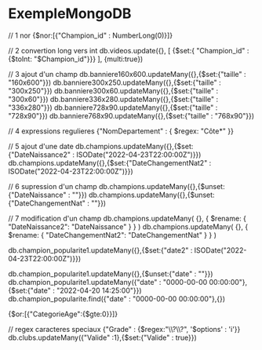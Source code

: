 # ExempleMongoDB

// 1 nor
{$nor:[{"Champion_id" : NumberLong(0)}]}

// 2 convertion long vers int 
db.videos.update({}, [ {$set:{ "Champion_id" : {$toInt: "$Champion_id"}}} ], {multi:true})

// 3 ajout d'un champ
db.banniere160x600.updateMany({},{$set:{"taille" : "160x600"}})
db.banniere300x250.updateMany({},{$set:{"taille" : "300x250"}})
db.banniere300x60.updateMany({},{$set:{"taille" : "300x60"}})
db.banniere336x280.updateMany({},{$set:{"taille" : "336x280"}})
db.banniere728x90.updateMany({},{$set:{"taille" : "728x90"}})
db.banniere768x90.updateMany({},{$set:{"taille" : "768x90"}})

// 4 expressions regulieres
{"NomDepartement" : { $regex: "Côte*" }}

// 5 ajout d'une date
db.champions.updateMany({},{$set:{"DateNaissance2" : ISODate("2022-04-23T22:00:00Z")}})
db.champions.updateMany({},{$set:{"DateChangementNat2" : ISODate("2022-04-23T22:00:00Z")}})

// 6 supression d'un champ
db.champions.updateMany({},{$unset:{"DateNaissance" : ""}})
db.champions.updateMany({},{$unset:{"DateChangementNat" : ""}})

// 7 modification d'un champ
db.champions.updateMany( {}, { $rename: { "DateNaissance2": "DateNaissance" } } )
db.champions.updateMany( {}, { $rename: { "DateChangementNat2": "DateChangementNat" } } )

db.champion_popularite1.updateMany({},{$set:{"date2" : ISODate("2022-04-23T22:00:00Z")}})

db.champion_popularite1.updateMany({},{$unset:{"date" : ""}})
db.champion_popularite1.updateMany({"date" : "0000-00-00 00:00:00"},{$set:{"date" : "2022-04-20 14:25:00"}})
db.champion_popularite.find({"date" : "0000-00-00 00:00:00"},{})

{$or:[{"CategorieAge":{$gte:0}}]}

// regex caracteres speciaux
{"Grade" : {$regex:"\\?\\?", '$options' : 'i'}}
db.clubs.updateMany({"Valide" :1},{$set:{"Valide" : true}})